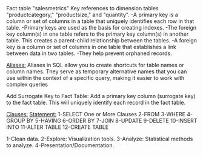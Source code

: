 <Star Schema:>
Fact table "salesmetrics"
Key references to dimension tables "productcategory," "productsize," and "quantity".

<Primary Keys:>
-A primary key is a column or set of columns in a table that uniquely identifies each row in that table.
-Primary keys are used as the basis for creating indexes.

<Foreign Keys:>
-The foreign key column(s) in one table refers to the primary key column(s) in another table. This creates a parent-child relationship between the tables.
-A foreign key is a column or set of columns in one table that establishes a link between data in two tables.
-They help prevent orphaned records.

<Aliases:>
Aliases in SQL allow you to create shortcuts for table names or column names. They serve as temporary alternative names that you can use within the context of a specific query, making it easier to work with complex queries 

<Surrogate Keys:> 
Add Surrogate Key to Fact Table: Add a primary key column (surrogate key) to the fact table. This will uniquely identify each record in the fact table.

<Clauses:>                          <Statement:>
1-SELECT                            One or More Clauses
2-FROM
3-WHERE
4-GROUP BY
5-HAVING
6-ORDER BY
7-JOIN
8-UPDATE
9-DELETE
10-INSERT INTO
11-ALTER TABLE
12-CREATE TABLE



<Systematic Approach>
1-Clean data.
2-Explore: Visualization tools.
3-Analyze: Statistical methods to analyze.
4-Presentation/Documentation.